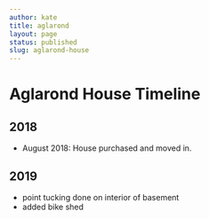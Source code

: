 ```yaml
---
author: kate
title: aglarond
layout: page
status: published
slug: aglarond-house
---
```


# Aglarond House Timeline

## 2018
- August 2018: House purchased and moved in.

## 2019

- point tucking done on interior of basement
- added bike shed